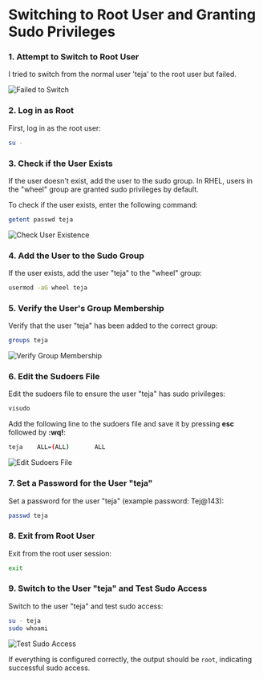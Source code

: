 
# Switching to Root User and Granting Sudo Privileges

### 1. Attempt to Switch to Root User

I tried to switch from the normal user 'teja' to the root user but failed.

![Failed to Switch](https://github.com/NallaTeja/CyberArk-PAS/assets/145950340/e7690da2-831d-4757-8327-43a5601d9f20)

### 2. Log in as Root

First, log in as the root user:

```sh
su -
```

### 3. Check if the User Exists

If the user doesn't exist, add the user to the sudo group. In RHEL, users in the "wheel" group are granted sudo privileges by default.

To check if the user exists, enter the following command:

```sh
getent passwd teja
```

![Check User Existence](https://github.com/NallaTeja/CyberArk-PAS/assets/145950340/4deadf6a-8781-4311-9098-f3127013fbb2)

### 4. Add the User to the Sudo Group

If the user exists, add the user "teja" to the "wheel" group:

```sh
usermod -aG wheel teja
```

### 5. Verify the User's Group Membership

Verify that the user "teja" has been added to the correct group:

```sh
groups teja
```

![Verify Group Membership](https://github.com/NallaTeja/CyberArk-PAS/assets/145950340/662413db-b8d6-4a7f-969a-400e2e7aa92e)

### 6. Edit the Sudoers File

Edit the sudoers file to ensure the user "teja" has sudo privileges:

```sh
visudo
```

Add the following line to the sudoers file and save it by pressing **esc** followed by **:wq!**:

```sh
teja    ALL=(ALL)       ALL
```

![Edit Sudoers File](https://github.com/NallaTeja/CyberArk-PAS/assets/145950340/0c7d4003-5bd7-4153-9e9c-2462cbb961a6)

### 7. Set a Password for the User "teja"

Set a password for the user "teja" (example password: Tej@143):

```sh
passwd teja
```

### 8. Exit from Root User

Exit from the root user session:

```sh
exit
```

### 9. Switch to the User "teja" and Test Sudo Access

Switch to the user "teja" and test sudo access:

```sh
su - teja
sudo whoami
```

![Test Sudo Access](https://github.com/NallaTeja/CyberArk-PAS/assets/145950340/33acc425-c3c1-4fd9-92cf-63480ec26347)

If everything is configured correctly, the output should be `root`, indicating successful sudo access.
